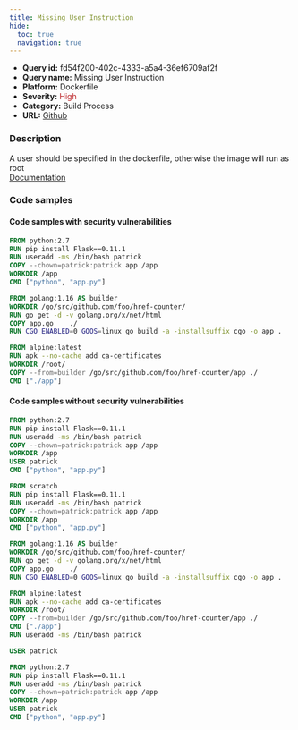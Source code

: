 ```yaml
---
title: Missing User Instruction
hide:
  toc: true
  navigation: true
---
```


<style>
  .highlight .hll {
    background-color: #ff171742;
  }
  .md-content {
    max-width: 1100px;
    margin: 0 auto;
  }
</style>

-   **Query id:** fd54f200-402c-4333-a5a4-36ef6709af2f
-   **Query name:** Missing User Instruction
-   **Platform:** Dockerfile
-   **Severity:** <span style="color:#bb2124">High</span>
-   **Category:** Build Process
-   **URL:** [Github](https://github.com/Checkmarx/kics/tree/master/assets/queries/dockerfile/missing_user_instruction)

### Description
A user should be specified in the dockerfile, otherwise the image will run as root<br>
[Documentation](https://docs.docker.com/engine/reference/builder/#user)

### Code samples
#### Code samples with security vulnerabilities
```dockerfile title="Positive test num. 1 - dockerfile file" hl_lines="1"
FROM python:2.7
RUN pip install Flask==0.11.1
RUN useradd -ms /bin/bash patrick
COPY --chown=patrick:patrick app /app
WORKDIR /app
CMD ["python", "app.py"]

```
```dockerfile title="Positive test num. 2 - dockerfile file" hl_lines="7"
FROM golang:1.16 AS builder
WORKDIR /go/src/github.com/foo/href-counter/
RUN go get -d -v golang.org/x/net/html  
COPY app.go    ./
RUN CGO_ENABLED=0 GOOS=linux go build -a -installsuffix cgo -o app .

FROM alpine:latest  
RUN apk --no-cache add ca-certificates
WORKDIR /root/
COPY --from=builder /go/src/github.com/foo/href-counter/app ./
CMD ["./app"] 

```


#### Code samples without security vulnerabilities
```dockerfile title="Negative test num. 1 - dockerfile file"
FROM python:2.7
RUN pip install Flask==0.11.1
RUN useradd -ms /bin/bash patrick
COPY --chown=patrick:patrick app /app
WORKDIR /app
USER patrick
CMD ["python", "app.py"]

FROM scratch
RUN pip install Flask==0.11.1
RUN useradd -ms /bin/bash patrick
COPY --chown=patrick:patrick app /app
WORKDIR /app
CMD ["python", "app.py"]

```
```dockerfile title="Negative test num. 2 - dockerfile file"
FROM golang:1.16 AS builder
WORKDIR /go/src/github.com/foo/href-counter/
RUN go get -d -v golang.org/x/net/html  
COPY app.go    ./
RUN CGO_ENABLED=0 GOOS=linux go build -a -installsuffix cgo -o app .

FROM alpine:latest  
RUN apk --no-cache add ca-certificates
WORKDIR /root/
COPY --from=builder /go/src/github.com/foo/href-counter/app ./
CMD ["./app"]
RUN useradd -ms /bin/bash patrick

USER patrick

```
```dockerfile title="Negative test num. 3 - dockerfile file"
FROM python:2.7
RUN pip install Flask==0.11.1
RUN useradd -ms /bin/bash patrick
COPY --chown=patrick:patrick app /app
WORKDIR /app
USER patrick
CMD ["python", "app.py"]

```
